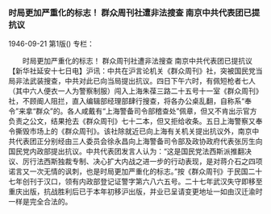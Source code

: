 ### 时局更加严重化的标志！  群众周刊社遭非法搜查  南京中共代表团已提抗议

1946-09-21
第1版()
专栏：

　　时局更加严重化的标志！
    群众周刊社遭非法搜查
    南京中共代表团已提抗议
    【新华社延安十七日电】沪讯：中共在沪言论机关《群众周刊》社，突被国民党当局非法武装搜查，中共对此已向当局提出抗议。四日下午六时，有佩短枪者七人（其中六人便衣一人为警察制服）闯入上海朱葆三路二十五号十一室《群众周刊》社，不顾阍人阻拦，直入编辑部经理部肆行搜查，将各办公桌乱翻，自称系“奉令”来拿“群众”的。各人咸戴有“上海警备司令部稽查处”佩章，但又不肯出示官方负责之公文，结果抢去《群众周刊》七十二本，但又拒给收条。五日上海警察又奉令撕毁市场上的《群众周刊》。该社除就近已向上海有关机关提出抗议外，南京中共代表团正分别经由三人委员会徐永昌向上海警备司令部及政协政府代表张厉生向国民党内政部提出抗议。中共代表团发言人认为：“这是国民党法西斯派推翻决议、厉行法西斯独裁专制、决心扩大内战之进一步的行动表现，是对蒋介石之四项诺言又一次无情的讽刺，也是时局更加严重化的标志。”按《群众周刊》于民国二十七年创刊于汉口，领有内政部登记证警字第六八六五号。二十七年武汉失守即移至重庆出版，抗战胜利后已于本年初移沪出版，并业已呈请变更地址一如由汉迁渝时一样是完全合法的。
